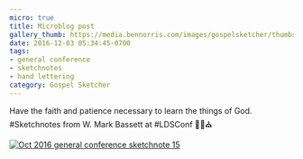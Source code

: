 ```yaml
---
micro: true
title: Microblog post
gallery_thumb: https://media.bennorris.com/images/gospelsketcher/thumbs/oct-16-2-bassett.jpg
date: 2016-12-03 05:34:45-0700
tags:
- general conference
- sketchnotes
- hand lettering
category: Gospel Sketcher
---
```


Have the faith and patience necessary to learn the things of God.
#Sketchnotes from W. Mark Bassett at #LDSConf ✍🏼⛪️

[![Oct 2016 general conference sketchnote 15](https://media.bennorris.com/images/gospelsketcher/general-conference/oct-2016/oct-16-2-bassett.jpg)](https://media.bennorris.com/images/gospelsketcher/general-conference/oct-2016/oct-16-2-bassett.jpg)